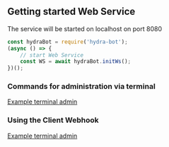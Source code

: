 ## Getting started Web Service
The service will be started on localhost on port 8080

```javascript
const hydraBot = require('hydra-bot');
(async () => {
    // start Web Service
    const WS = await hydraBot.initWs();
})();
```

### Commands for administration via terminal
[Example terminal admin](web_service/admin.html)

### Using the Client Webhook
[Example terminal admin](web_service/user.html)